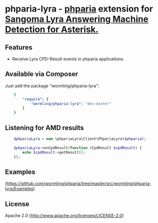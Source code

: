 phparia-lyra - [phparia](http://phparia.org) extension for [Sangoma Lyra Answering Machine Detection for Asterisk.](http://www.sangoma.com/products/answering-machine-detection-for-asterisk-sangoma-lyra)
===

Features
---

* Receive Lyra CPD-Result events in phparia applications.

Available via Composer
---
Just add the package "wormling/phparia-lyra":

```yaml
    {
        "require": {
            "wormling/phparia-lyra": "dev-master"
        }
    }
```

Listening for AMD results
---
```php
    $phpariaLyra = new \phpariaLyra\Client\PhpariaLyra($phparia);
    
    $phpariaLyra->onCpdResult(function (CpdResult $cpdResult) {
        echo $cpdResult->getResult();
    });
```

Examples
---
(https://github.com/wormling/phparia/tree/master/src/wormling/phparia-lyra/Examples)

License
---
Apache 2.0 (http://www.apache.org/licenses/LICENSE-2.0)
